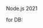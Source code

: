 Node.js 2021

for DB:

<!-- CREATE TABLE public.products (
	uuid uuid NOT NULL,
	item varchar(255) NULL,
	"type" varchar(255) NULL,
	measure varchar(255) NULL,
	"measureValue" float8 NULL,
	"priceType" varchar(255) NULL,
	"priceValue" varchar(255) NULL,
	"deleteDate" timestamptz NULL,
	"createdAt" timestamptz NOT NULL,
	"updatedAt" timestamptz NOT NULL,
	CONSTRAINT products_pkey PRIMARY KEY (uuid)
); -->

